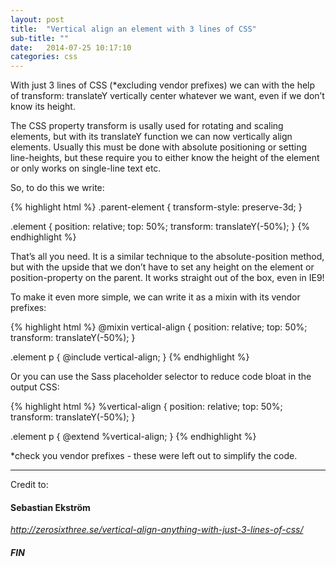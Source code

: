 ```yaml
---
layout: post
title:  "Vertical align an element with 3 lines of CSS"
sub-title: ""
date:   2014-07-25 10:17:10
categories: css
---
```


With just 3 lines of CSS (*excluding vendor prefixes) we can with the help of transform: translateY vertically center whatever we want, even if we don’t know its height.

The CSS property transform is usally used for rotating and scaling elements, but with its translateY function we can now vertically align elements. Usually this must be done with absolute positioning or setting line-heights, but these require you to either know the height of the element or only works on single-line text etc.

So, to do this we write:

{% highlight html %}
.parent-element {
  transform-style: preserve-3d;
}

.element {
  position: relative;
  top: 50%;
  transform: translateY(-50%);
}
{% endhighlight %}

That’s all you need. It is a similar technique to the absolute-position method, but with the upside that we don’t have to set any height on the element or position-property on the parent. It works straight out of the box, even in IE9!

To make it even more simple, we can write it as a mixin with its vendor prefixes:

{% highlight html %}
@mixin vertical-align {
  position: relative;
  top: 50%;
  transform: translateY(-50%);
}

.element p {
  @include vertical-align;
}
{% endhighlight %}

Or you can use the Sass placeholder selector to reduce code bloat in the output CSS:

{% highlight html %}
%vertical-align {
  position: relative;
  top: 50%;
  transform: translateY(-50%);
}

.element p {
  @extend %vertical-align;
}
{% endhighlight %}

*check you vendor prefixes - these were left out to simplify the code.

<hr>

Credit to:
<h4>Sebastian Ekström</h4>
<cite><a href="http://zerosixthree.se/vertical-align-anything-with-just-3-lines-of-css/">http://zerosixthree.se/vertical-align-anything-with-just-3-lines-of-css/</a></cite>

<h5>FIN</h5>
